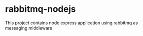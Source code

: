 # rabbitmq-nodejs
This project contains node express application using rabbitmq as messaging middleware
